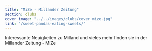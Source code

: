 ```yaml
---
title: "MiZe - Millander Zeitung"
section: clubs
cover_image: "../../images/clubs/cover_mize.jpg"
link: "/sweet-pandas-eating-sweets/"
---
```

Interessante Neuigkeiten zu Milland und vieles mehr finden sie in der Millander Zeitung - MiZe